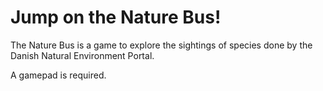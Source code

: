 Jump on the Nature Bus!
=======================

The Nature Bus is a game to explore the sightings of species done by the Danish Natural Environment Portal.

A gamepad is required.
